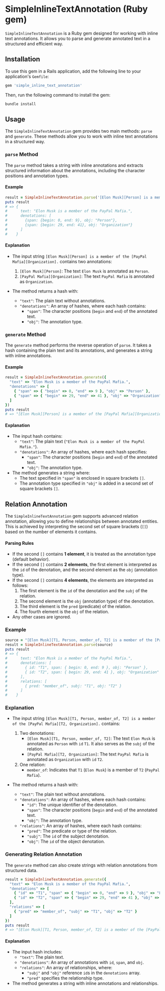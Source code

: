 # SimpleInlineTextAnnotation (Ruby gem)

`SimpleInlineTextAnnotation` is a Ruby gem designed for working with inline text annotations. It allows you to parse and generate annotated text in a structured and efficient way.

## Installation

To use this gem in a Rails application, add the following line to your application's `Gemfile`:

```ruby
gem 'simple_inline_text_annotation'
```

Then, run the following command to install the gem:

```bash
bundle install
```

## Usage

The `SimpleInlineTextAnnotation` gem provides two main methods: `parse` and `generate`. These methods allow you to work with inline text annotations in a structured way.

### `parse` Method

The `parse` method takes a string with inline annotations and extracts structured information about the annotations, including the character positions and annotation types.

#### Example

```ruby
result = SimpleInlineTextAnnotation.parse('[Elon Musk][Person] is a member of the [PayPal Mafia][Organization].')
puts result
# => {
#      text: "Elon Musk is a member of the PayPal Mafia.",
#      denotations: [
#        {span: {begin: 0, end: 9}, obj: "Person"},
#        {span: {begin: 29, end: 41}, obj: "Organization"}
#      ]
#    }
```

#### Explanation

- The input string `[Elon Musk][Person] is a member of the [PayPal Mafia][Organization].` contains two annotations:
  1. `[Elon Musk][Person]`: The text `Elon Musk` is annotated as `Person`.
  2. `[PayPal Mafia][Organization]`: The text `PayPal Mafia` is annotated as `Organization`.

- The method returns a hash with:
  - `"text"`: The plain text without annotations.
  - `"denotations"`: An array of hashes, where each hash contains:
    - `"span"`: The character positions (`begin` and `end`) of the annotated text.
    - `"obj"`: The annotation type.

### `generate` Method

The `generate` method performs the reverse operation of `parse`. It takes a hash containing the plain text and its annotations, and generates a string with inline annotations.

#### Example

```ruby
result = SimpleInlineTextAnnotation.generate({
  "text" => "Elon Musk is a member of the PayPal Mafia.",
  "denotations" => [
    { "span" => { "begin" => 0, "end" => 9 }, "obj" => "Person" },
    { "span" => { "begin" => 29, "end" => 41 }, "obj" => "Organization" }
  ]
})
puts result
# => "[Elon Musk][Person] is a member of the [PayPal Mafia][Organization]."
```

#### Explanation

- The input hash contains:
  - `"text"`: The plain text (`"Elon Musk is a member of the PayPal Mafia."`).
  - `"denotations"`: An array of hashes, where each hash specifies:
    - `"span"`: The character positions (`begin` and `end`) of the annotated text.
    - `"obj"`: The annotation type.
- The method generates a string where:
  - The text specified in `"span"` is enclosed in square brackets `[]`.
  - The annotation type specified in `"obj"` is added in a second set of square brackets `[]`.

## Relation Annotation

The `SimpleInlineTextAnnotation` gem supports advanced relation annotation, allowing you to define relationships between annotated entities. This is achieved by interpreting the second set of square brackets (`[]`) based on the number of elements it contains.

#### Parsing Rules

- If the second `[]` contains **1 element**, it is treated as the annotation type (default behavior).
- If the second `[]` contains **2 elements**, the first element is interpreted as the `id` of the denotation, and the second element as the `obj` (annotation type).
- If the second `[]` contains **4 elements**, the elements are interpreted as follows:
  1. The first element is the `id` of the denotation and the `subj` of the relation.
  2. The second element is the `obj` (annotation type) of the denotation.
  3. The third element is the `pred` (predicate) of the relation.
  4. The fourth element is the `obj` of the relation.
- Any other cases are ignored.

### Example

```ruby
source = "[Elon Musk][T1, Person, member_of, T2] is a member of the [PayPal Mafia][T2, Organization]."
result = SimpleInlineTextAnnotation.parse(source)
puts result
# => {
#      text: "Elon Musk is a member of the PayPal Mafia.",
#      denotations: [
#        { id: "T1", span: { begin: 0, end: 9 }, obj: "Person" },
#        { id: "T2", span: { begin: 29, end: 41 }, obj: "Organization" }
#      ],
#      relations: [
#        { pred: "member_of", subj: "T1", obj: "T2" }
#      ]
#    }
```

### Explanation

- The input string `[Elon Musk][T1, Person, member_of, T2] is a member of the [PayPal Mafia][T2, Organization].` contains:
  1. Two denotations:
     - `[Elon Musk][T1, Person, member_of, T2]`: The text `Elon Musk` is annotated as `Person` with `id` `T1`. It also serves as the `subj` of the relation.
     - `[PayPal Mafia][T2, Organization]`: The text `PayPal Mafia` is annotated as `Organization` with `id` `T2`.
  2. One relation:
     - `member_of`: Indicates that `T1` (`Elon Musk`) is a member of `T2` (`PayPal Mafia`).

- The method returns a hash with:
  - `"text"`: The plain text without annotations.
  - `"denotations"`: An array of hashes, where each hash contains:
    - `"id"`: The unique identifier of the denotation.
    - `"span"`: The character positions (`begin` and `end`) of the annotated text.
    - `"obj"`: The annotation type.
  - `"relations"`: An array of hashes, where each hash contains:
    - `"pred"`: The predicate or type of the relation.
    - `"subj"`: The `id` of the subject denotation.
    - `"obj"`: The `id` of the object denotation.

### Generating Relation Annotation

The `generate` method can also create strings with relation annotations from structured data.

```ruby
result = SimpleInlineTextAnnotation.generate({
  "text" => "Elon Musk is a member of the PayPal Mafia.",
  "denotations" => [
    { "id" => "T1", "span" => { "begin" => 0, "end" => 9 }, "obj" => "Person" },
    { "id" => "T2", "span" => { "begin" => 29, "end" => 41 }, "obj" => "Organization" }
  ],
  "relations" => [
    { "pred" => "member_of", "subj" => "T1", "obj" => "T2" }
  ]
})
puts result
# => "[Elon Musk][T1, Person, member_of, T2] is a member of the [PayPal Mafia][T2, Organization]."
```

#### Explanation

- The input hash includes:
  - `"text"`: The plain text.
  - `"denotations"`: An array of annotations with `id`, `span`, and `obj`.
  - `"relations"`: An array of relationships, where:
    - `"subj"` and `"obj"` reference `id`s in the `denotations` array.
    - `"pred"` specifies the relationship type.
- The method generates a string with inline annotations and relationships.
